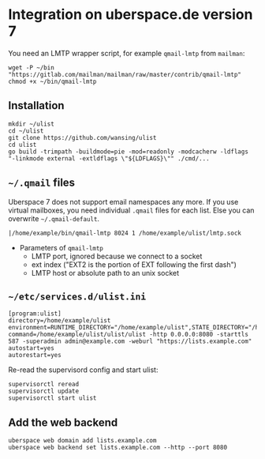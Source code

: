 # Integration on uberspace.de version 7

You need an LMTP wrapper script, for example `qmail-lmtp` from `mailman`:

```
wget -P ~/bin "https://gitlab.com/mailman/mailman/raw/master/contrib/qmail-lmtp"
chmod +x ~/bin/qmail-lmtp
```

## Installation

```
mkdir ~/ulist
cd ~/ulist
git clone https://github.com/wansing/ulist
cd ulist
go build -trimpath -buildmode=pie -mod=readonly -modcacherw -ldflags "-linkmode external -extldflags \"${LDFLAGS}\"" ./cmd/...
```

## `~/.qmail` files

Uberspace 7 does not support email namespaces any more. If you use virtual mailboxes, you need individual `.qmail` files for each list. Else you can overwrite `~/.qmail-default`.

```
|/home/example/bin/qmail-lmtp 8024 1 /home/example/ulist/lmtp.sock
```

* Parameters of `qmail-lmtp`
  * LMTP port, ignored because we connect to a socket
  * ext index ("EXT2 is the portion of EXT following the first dash")
  * LMTP host or absolute path to an unix socket

## `~/etc/services.d/ulist.ini`

```
[program:ulist]
directory=/home/example/ulist
environment=RUNTIME_DIRECTORY="/home/example/ulist",STATE_DIRECTORY="/home/example/ulist"
command=/home/example/ulist/ulist/ulist -http 0.0.0.0:8080 -starttls 587 -superadmin admin@example.com -weburl "https://lists.example.com"
autostart=yes
autorestart=yes
```

Re-read the supervisord config and start ulist:

```
supervisorctl reread
supervisorctl update
supervisorctl start ulist
```

## Add the web backend

```
uberspace web domain add lists.example.com
uberspace web backend set lists.example.com --http --port 8080
```
